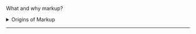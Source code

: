 What and why markup?

<details>
  <summary>Origins of Markup</summary>
  
<br>

- `RUNOFF (1964)`: One of the first markup languages, using "control words" (like `.he` for heading, `.ce` for center) scattered in text to control formatting. It mexed `semantic` information (like identifying a heading) with purely `formatting` instructions
- `GML (Generalized Markup Language, 1970s)`: Developed by Goldfarb, focused more strongly on serarating the `logiacl structure` (semantic elements like quotes `:q` or list items `:li`) from formatting instructions.

</details>

---
